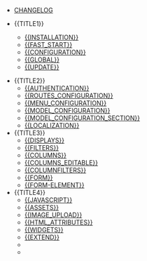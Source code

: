 - [CHANGELOG](changelog.md)

- {{TITLE1}}
    - [{{INSTALLATION}}](installation)
    - [{{FAST_START}}](fast_start)
    - [{{CONFIGURATION}}](configuration)
    - [{{GLOBAL}}](global)
    - [{{UPDATE}}](update)
<!-- - [Версии пакета](releases) -->
- {{TITLE2}}
    - [{{AUTHENTICATION}}](authentication)
    - [{{ROUTES_CONFIGURATION}}](routes_configuration)
    - [{{MENU_CONFIGURATION}}](menu_configuration)
    - [{{MODEL_CONFIGURATION}}](model_configuration)
    - [{{MODEL_CONFIGURATION_SECTION}}](model_configuration_section)
    - [{{LOCALIZATION}}](localization)
- {{TITLE3}}
    - [{{DISPLAYS}}](displays)
    - [{{FILTERS}}](filters)
    - [{{COLUMNS}}](columns)
    - [{{COLUMNS_EDITABLE}}](columns_editable)
    - [{{COLUMNFILTERS}}](columnfilters)
    - [{{FORM}}](form)
    - [{{FORM-ELEMENT}}](form-element)
- {{TITLE4}}
    - [{{JAVASCRIPT}}](javascript)
    - [{{ASSETS}}](assets)
    - [{{IMAGE_UPLOAD}}](image_upload)
    - [{{HTML_ATTRIBUTES}}](html_attributes)
    - [{{WIDGETS}}](widgets)
    - [{{EXTEND}}](extend)
    - &nbsp;
    - &nbsp;
